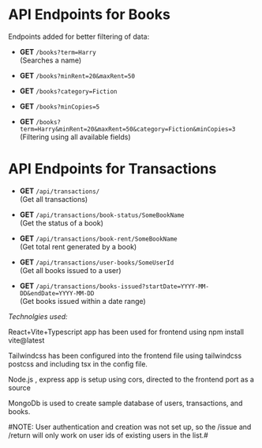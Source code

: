 # API Endpoints for Books

Endpoints added for better filtering of data:

- **GET** `/books?term=Harry`  
  (Searches a name)

- **GET** `/books?minRent=20&maxRent=50`

- **GET** `/books?category=Fiction`

- **GET** `/books?minCopies=5`

- **GET** `/books?term=Harry&minRent=20&maxRent=50&category=Fiction&minCopies=3`  
  (Filtering using all available fields)

# API Endpoints for Transactions

- **GET** `/api/transactions/`  
  (Get all transactions)

- **GET** `/api/transactions/book-status/SomeBookName`  
  (Get the status of a book)

- **GET** `/api/transactions/book-rent/SomeBookName`  
  (Get total rent generated by a book)

- **GET** `/api/transactions/user-books/SomeUserId`  
  (Get all books issued to a user)

- **GET** `/api/transactions/books-issued?startDate=YYYY-MM-DD&endDate=YYYY-MM-DD`  
  (Get books issued within a date range)



     

*Technolgies used:*

React+Vite+Typescript app has been used for frontend using npm install vite@latest

Tailwindcss has been configured into the frontend file using tailwindcss postcss and including tsx in the config file.

Node.js , express app is setup using cors, directed to the frontend port as a source

MongoDb is used to create sample database of users, transactions, and books.


#NOTE: User authentication and creation was not set up, so the /issue and /return will only work on user ids of existing users in the list.#

